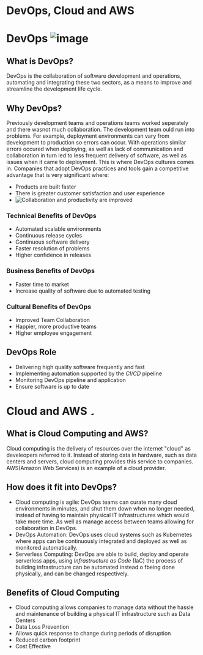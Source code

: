 # DevOps, Cloud and AWS

# DevOps ![image](https://user-images.githubusercontent.com/129324316/231520445-64fb51de-e3a5-43f0-aa9e-e03937603553.png)

## What is DevOps?
DevOps is the collaboration of software development and operations, automating and integrating these two sectors, as a means to improve and streamline the development life cycle.

## Why DevOps?
Previously development teams and operations teams worked seperately and there wasnot much collaboration. The development team ould run into problems. For example, deployment environments can vary from development to production so errors can occur. With operations similar errors occured when deploying, as well as lack of communication and collaboration in turn led to less frequent delivery of software, as well as issues when it came to deployment. This is where DevOps cultures comes in. Companies that adopt DevOps practices and tools gain a competitive advantage that is very significant where:

- Products are built faster
- There is greater customer satisfaction and user experience
- Collaboration and productivity are improved <img style="float: left;" src=https://user-images.githubusercontent.com/129324316/231521849-81896727-35a9-4055-8d39-03469b1814e5.png>


### Technical Benefits of DevOps
- Automated scalable environments
- Continuous release cycles
- Continuous software delivery
- Faster resolution of problems
- Higher confidence in releases

### Business Benefits of DevOps
- Faster time to market
- Increase quality of software due to automated testing
### Cultural Benefits of DevOps
- Improved Team Collaboration
- Happier, more productive teams
- Higher employee engagement

## DevOps Role

- Delivering high quality software frequently and fast
- Implementing automation supported by the *CI/CD* pipeline
- Monitoring DevOps pipeline and application 
- Ensure software is up to date

# Cloud and AWS <img src="https://user-images.githubusercontent.com/129324316/231520585-d1ded05f-e7c8-421a-bcf6-e5f1ea6a1098.png" alt="Girl in a jacket" width="10" height="10">


## What is Cloud Computing and AWS?
Cloud computing is the delivery of resources over the internet "cloud" as develeopers referred to it. Instead of storing data in hardware, such as data centers and servers, cloud computing provides this service to companies. AWS(Amazon Web Services) is an example of a cloud provider.

## How does it fit into DevOps?
- Cloud computing is agile: DevOps teams can curate many cloud environments in minutes, and shut them down when no longer needed, instead of having to maintain physical IT infrastructures which would take more time. As well as manage access between teams allowing for collaboration in DevOps.
- DevOps Automation: DevOps uses cloud systems such as Kubernetes where apps can be continuously integrated and deployed as well as monitored automatically.
- Serverless Computing: DevOps are able to build, deploy and operate serverless apps, using *Infrastructure as Code* (IaC) the process of building infrastructure can be automated instead o fbeing done physically, and can be changed respectively.
## Benefits of Cloud Computing  
- Cloud computing allows companies to manage data without the hassle and maintenance of building a physical IT infrastructure such as Data Centers
- Data Loss Prevention
- Allows quick response to change during periods of disruption
- Reduced carbon footprint
- Cost Effective

